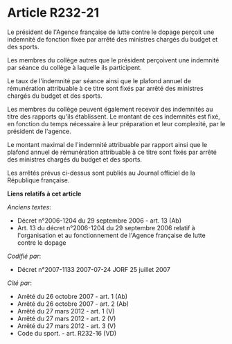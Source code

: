 # Article R232-21

Le président de l'Agence française de lutte contre le dopage perçoit une indemnité de fonction fixée par arrêté des ministres
chargés du budget et des sports.

Les membres du collège autres que le président perçoivent une indemnité par séance du collège à laquelle ils participent.

Le taux de l'indemnité par séance ainsi que le plafond annuel de rémunération attribuable à ce titre sont fixés par arrêté
des ministres chargés du budget et des sports.

Les membres du collège peuvent également recevoir des indemnités au titre des rapports qu'ils établissent. Le montant de ces
indemnités est fixé, en fonction du temps nécessaire à leur préparation et leur complexité, par le président de l'agence.

Le montant maximal de l'indemnité attribuable par rapport ainsi que le plafond annuel de rémunération attribuable à ce titre
sont fixés par arrêté des ministres chargés du budget et des sports.

Les arrêtés prévus ci-dessus sont publiés au Journal officiel de la République française.

**Liens relatifs à cet article**

_Anciens textes_:

  - Décret n°2006-1204 du 29 septembre 2006 - art. 13 (Ab)
  - Art. 13 du décret n°2006-1204 du 29 septembre 2006 relatif à l'organisation et au fonctionnement de l'Agence française de lutte contre le dopage

_Codifié par_:

  - Décret n°2007-1133 2007-07-24 JORF 25 juillet 2007

_Cité par_:

  - Arrêté du 26 octobre 2007 - art. 1 (Ab)
  - Arrêté du 26 octobre 2007 - art. 2 (Ab)
  - Arrêté du 27 mars 2012 - art. 1 (V)
  - Arrêté du 27 mars 2012 - art. 2 (V)
  - Arrêté du 27 mars 2012 - art. 3 (V)
  - Code du sport. - art. R232-16 (VD)
